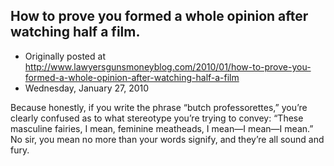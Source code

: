 ## How to prove you formed a whole opinion after watching half a film.

 * Originally posted at http://www.lawyersgunsmoneyblog.com/2010/01/how-to-prove-you-formed-a-whole-opinion-after-watching-half-a-film
 * Wednesday, January 27, 2010

Because honestly, if you write the phrase “butch professorettes,” you’re clearly confused as to what stereotype you’re trying to convey: “These masculine fairies, I mean, feminine meatheads, I mean—I mean—I mean.”  No sir, you mean no more than your words signify, and they’re all sound and fury.